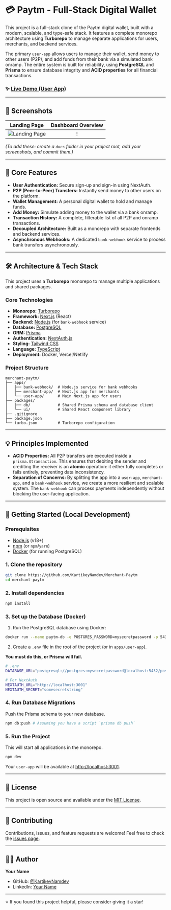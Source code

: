 # 💳 Paytm - Full-Stack Digital Wallet

This project is a full-stack clone of the Paytm digital wallet, built with a modern, scalable, and type-safe stack. It features a complete monorepo architecture using **Turborepo** to manage separate applications for users, merchants, and backend services.

The primary `user-app` allows users to manage their wallet, send money to other users (P2P), and add funds from their bank via a simulated bank onramp. The entire system is built for reliability, using **PostgreSQL** and **Prisma** to ensure database integrity and **ACID properties** for all financial transactions.

### ✨ [Live Demo (User App)](https://roaring-starship-fbf52b.netlify.app/)

---

## 📸 Screenshots

|                   Landing Page                   | Dashboard Overview |
| :----------------------------------------------: | :----------------: |
| ![Landing Page](./public/screenshot-landing.png) |         !          |

_(To add these: create a `docs` folder in your project root, add your screenshots, and commit them.)_

---

## 🚀 Core Features

- **User Authentication:** Secure sign-up and sign-in using NextAuth.
- **P2P (Peer-to-Peer) Transfers:** Instantly send money to other users on the platform.
- **Wallet Management:** A personal digital wallet to hold and manage funds.
- **Add Money:** Simulate adding money to the wallet via a bank onramp.
- **Transaction History:** A complete, filterable list of all P2P and onramp transactions.
- **Decoupled Architecture:** Built as a monorepo with separate frontends and backend services.
- **Asynchronous Webhooks:** A dedicated `bank-webhook` service to process bank transfers asynchronously.

---

## 🛠️ Architecture & Tech Stack

This project uses a **Turborepo** monorepo to manage multiple applications and shared packages.

### Core Technologies

- **Monorepo:** [Turborepo](https://turbo.build/repo)
- **Framework:** [Next.js](https://nextjs.org/) (React)
- **Backend:** [Node.js](https://nodejs.org/) (for `bank-webhook` service)
- **Database:** [PostgreSQL](https://www.postgresql.org/)
- **ORM:** [Prisma](https://www.prisma.io/)
- **Authentication:** [NextAuth.js](https://next-auth.js.org/)
- **Styling:** [Tailwind CSS](https://tailwindcss.com/)
- **Language:** [TypeScript](https://www.typescriptlang.org/)
- **Deployment:** Docker, Vercel/Netlify

### Project Structure

```
merchant-paytm/
├── apps/
│   ├── bank-webhook/  # Node.js service for bank webhooks
│   ├── merchant-app/  # Next.js app for merchants
│   └── user-app/      # Main Next.js app for users
├── packages/
│   ├── db/            # Shared Prisma schema and database client
│   └── ui/            # Shared React component library
├── .gitignore
├── package.json
└── turbo.json         # Turborepo configuration
```

---

## 💡 Principles Implemented

- **ACID Properties:** All P2P transfers are executed inside a `prisma.$transaction`. This ensures that debiting the sender and crediting the receiver is an **atomic** operation: it either fully completes or fails entirely, preventing data inconsistency.
- **Separation of Concerns:** By splitting the app into a `user-app`, `merchant-app`, and a `bank-webhook` service, we create a more resilient and scalable system. The `bank-webhook` can process payments independently without blocking the user-facing application.

---

## 🏁 Getting Started (Local Development)

### Prerequisites

- [Node.js](https://nodejs.org/) (v18+)
- [npm](https://npm.io/) (or `npm`/`yarn`)
- [Docker](https://www.docker.com/) (for running PostgreSQL)

### 1. Clone the repository

```bash
git clone https://github.com/KartikeyNamdev/Merchant-Paytm
cd merchant-paytm
```

### 2. Install dependencies

```bash
npm install
```

### 3. Set up the Database (Docker)

1. Run the PostgreSQL database using Docker:

```bash
docker run --name paytm-db -e POSTGRES_PASSWORD=mysecretpassword -p 5432:5432 -d postgres
```

2. Create a `.env` file in the root of the project (or in `apps/user-app`).

**You must do this, or Prisma will fail.**

```bash
# .env
DATABASE_URL="postgresql://postgres:mysecretpassword@localhost:5432/postgres"

# For NextAuth
NEXTAUTH_URL="http://localhost:3001"
NEXTAUTH_SECRET="somesecretstring"
```

### 4. Run Database Migrations

Push the Prisma schema to your new database.

```bash
npm db:push # Assuming you have a script `prisma db push`
```

### 5. Run the Project

This will start all applications in the monorepo.

```bash
npm dev
```

Your `user-app` will be available at [http://localhost:3001](http://localhost:3001).

---

## 📝 License

This project is open source and available under the [MIT License](LICENSE).

---

## 🤝 Contributing

Contributions, issues, and feature requests are welcome! Feel free to check the [issues page](https://github.com/KartikeyNamdev/Merchant-Paytm/issues).

---

## 👨‍💻 Author

**Your Name**

- GitHub: [@KartikeyNamdev](https://github.com/KartikeyNamdev/Merchant-Paytm)
- LinkedIn: [Your Name](https://www.linkedin.com/in/kartikey-namdev-994a1420b/)

---

⭐️ If you found this project helpful, please consider giving it a star!
